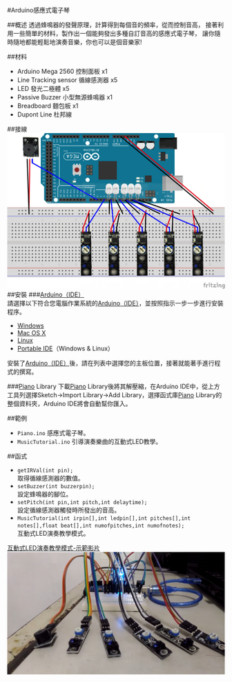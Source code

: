 #Arduino感應式電子琴

##概述
透過蜂鳴器的發聲原理，計算得到每個音的頻率，從而控制音高，
接著利用一些簡單的材料，製作出一個能夠發出多種自訂音高的感應式電子琴，
讓你隨時隨地都能輕鬆地演奏音樂，你也可以是個音樂家!

##材料
* Arduino Mega 2560 控制面板 x1
* Line Tracking sensor 循線感測器 x5  
* LED 發光二極體 x5
* Passive Buzzer 小型無源蜂鳴器 x1  
* Breadboard 麵包板 x1  
* Dupont Line 杜邦線  

##接線
![接線圖](/sample/MusicTutorial/MusicTutorial.png)
##安裝
###[Arduino（IDE）](https://www.arduino.cc/en/Main/Software)   
請選擇以下符合您電腦作業系統的[Arduino（IDE）](https://www.arduino.cc/en/Main/Software)，並按照指示一步一步進行安裝程序。

* [Windows](https://www.arduino.cc/en/Guide/Windows)
* [Mac OS X](https://www.arduino.cc/en/Guide/MacOSX)
* [Linux](https://www.arduino.cc/en/Guide/Linux)
* [Portable IDE](https://www.arduino.cc/en/Guide/PortableIDE)（Windows & Linux）

安裝了[Arduino（IDE）](https://www.arduino.cc/en/Main/Software)後，請在列表中選擇您的主板位置，接著就能著手進行程式的撰寫。

###[Piano](https://github.com/lei851111/hw1115) Library
下載[Piano](https://github.com/lei851111/hw1115) Library後將其解壓縮，在Arduino IDE中，從上方工具列選擇Sketch->Import Library->Add Library，選擇函式庫[Piano](https://github.com/lei851111/hw1115) Library的整個資料夾，Arduino IDE將會自動幫你匯入。

##範例
* `Piano.ino` 感應式電子琴。  
* `MusicTutorial.ino` 引導演奏樂曲的互動式LED教學。

##函式
* `getIRVal(int pin);`   
取得循線感測器的數值。
* `setBuzzer(int buzzerpin);`   
設定蜂鳴器的腳位。
* `setPitch(int pin,int pitch,int delaytime);`   
設定循線感測器觸發時所發出的音高。
* `MusicTutorial(int irpin[],int ledpin[],int pitches[],int notes[],float beat[],int numofpitches,int numofnotes);`     
互動式LED演奏教學模式。   

[互動式LED演奏教學模式-示範影片](https://youtu.be/jB97wpOyih4)   
[![互動式LED演奏教學模式-示範影片](/sample/MusicTutorial/MusicTutorial-demo.png)](https://youtu.be/jB97wpOyih4)






